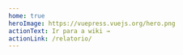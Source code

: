 ```yaml
---
home: true
heroImage: https://vuepress.vuejs.org/hero.png
actionText: Ir para a wiki →
actionLink: /relatorio/
---
```

